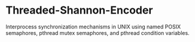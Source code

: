 # Threaded-Shannon-Encoder
Interprocess synchronization mechanisms in UNIX using named POSIX semaphores, pthread mutex semaphores, and pthread condition variables.
